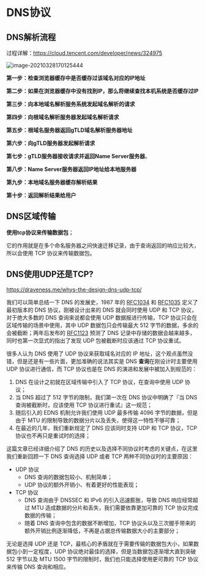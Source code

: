 # DNS协议

## DNS解析流程

过程详解：https://cloud.tencent.com/developer/news/324975

![image-20210328170125444](https://gitee.com/stiwen/images_bed/raw/master/img/image-20210328170125444.png)

**第一步：检查浏览器缓存中是否缓存过该域名对应的IP地址**

**第二步：如果在浏览器缓存中没有找到IP，那么将继续查找本机系统是否缓存过IP**

**第三步：向本地域名解析服务系统发起域名解析的请求**

**第四步：向根域名解析服务器发起域名解析请求**

**第五步：根域名服务器返回gTLD域名解析服务器地址**

**第六步：向gTLD服务器发起解析请求**

**第七步：gTLD服务器接收请求并返回Name Server服务器**。

**第八步：Name Server服务器返回IP地址给本地服务器**

**第九步：本地域名服务器缓存解析结果**

**第十步：返回解析结果给用户**

## DNS区域传输

**使用tcp协议来传输数据包**；

它的作用就是在多个命名服务器之间快速迁移记录，由于查询返回的响应比较大，所以会使用 TCP 协议来传输数据包。

## DNS使用UDP还是TCP?

https://draveness.me/whys-the-design-dns-udp-tcp/

我们可以简单总结一下 DNS 的发展史，1987 年的 [RFC1034](https://tools.ietf.org/html/rfc1034) 和 [RFC1035](https://tools.ietf.org/html/rfc1035) 定义了最初版本的 DNS 协议，刚被设计出来的 DNS 就会同时使用 UDP 和 TCP 协议，对于绝大多数的 DNS 查询来说都会使用 UDP 数据报进行传输，TCP 协议只会在区域传输的场景中使用，其中 UDP 数据包只会传输最大 512 字节的数据，多余的会被截断；两年后发布的 [RFC1123](https://tools.ietf.org/html/rfc1123) 预测了 DNS 记录中存储的数据会越来越多，同时也第一次显式的指出了发现 UDP 包被截断时应该通过 TCP 协议重试。

很多人认为 DNS 使用了 UDP 协议来获取域名对应的 IP 地址，这个观点虽然没错，但是还是有一些片面，更加准确的说法其实是 DNS **查询**在刚设计时主要使用 UDP 协议进行通信，而 TCP 协议也是在 DNS 的演进和发展中被加入到规范的：

1. DNS 在设计之初就在区域传输中引入了 TCP 协议，在查询中使用 UDP 协议；
2. 当 DNS 超过了 512 字节的限制，我们第一次在 DNS 协议中明确了『当 DNS 查询被截断时，应该使用 TCP 协议进行重试』这一规范；
3. 随后引入的 EDNS 机制允许我们使用 UDP 最多传输 4096 字节的数据，但是由于 MTU 的限制导致的数据分片以及丢失，使得这一特性不够可靠；
4. 在最近的几年，我们重新规定了 DNS 应该同时支持 UDP 和 TCP 协议，TCP 协议也不再只是重试时的选择；

这篇文章已经详细介绍了 DNS 的历史以及选择不同协议时考虑的关键点，在这里我们重新回顾一下 DNS 查询选择 UDP 或者 TCP 两种不同协议时的主要原因：

- UDP 协议
  - DNS 查询的数据包较小、机制简单；
  - UDP 协议的额外开销小、有着更好的性能表现；
- TCP 协议
  - DNS 查询由于 DNSSEC 和 IPv6 的引入迅速膨胀，导致 DNS 响应经常超过 MTU 造成数据的分片和丢失，我们需要依靠更加可靠的 TCP 协议完成数据的传输；
  - 随着 DNS 查询中包含的数据不断增加，TCP 协议头以及三次握手带来的额外开销比例逐渐降低，不再是占据总传输数据大小的主要部分；

无论是选择 UDP 还是 TCP，最核心的矛盾就在于需要传输的数据包大小，如果数据包小到一定程度，UDP 协议绝对最佳的选择，但是当数据包逐渐增大直到突破 512 字节以及 MTU 1500 字节的限制时，我们也只能选择使用更可靠的 TCP 协议来传输 DNS 查询和相应。